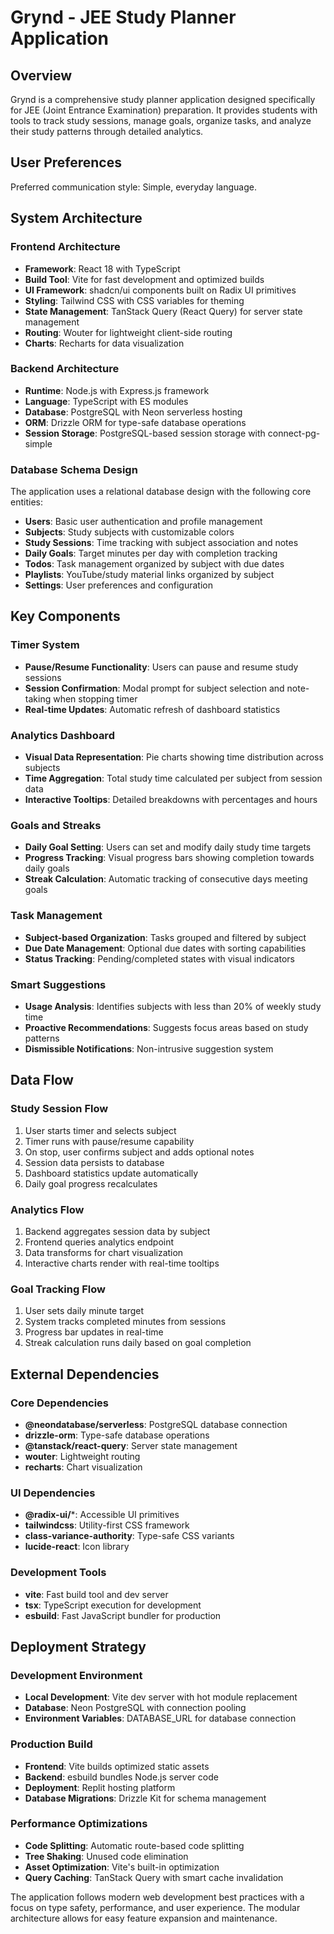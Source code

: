 # Grynd - JEE Study Planner Application

## Overview

Grynd is a comprehensive study planner application designed specifically for JEE (Joint Entrance Examination) preparation. It provides students with tools to track study sessions, manage goals, organize tasks, and analyze their study patterns through detailed analytics.

## User Preferences

Preferred communication style: Simple, everyday language.

## System Architecture

### Frontend Architecture
- **Framework**: React 18 with TypeScript
- **Build Tool**: Vite for fast development and optimized builds
- **UI Framework**: shadcn/ui components built on Radix UI primitives
- **Styling**: Tailwind CSS with CSS variables for theming
- **State Management**: TanStack Query (React Query) for server state management
- **Routing**: Wouter for lightweight client-side routing
- **Charts**: Recharts for data visualization

### Backend Architecture
- **Runtime**: Node.js with Express.js framework
- **Language**: TypeScript with ES modules
- **Database**: PostgreSQL with Neon serverless hosting
- **ORM**: Drizzle ORM for type-safe database operations
- **Session Storage**: PostgreSQL-based session storage with connect-pg-simple

### Database Schema Design
The application uses a relational database design with the following core entities:
- **Users**: Basic user authentication and profile management
- **Subjects**: Study subjects with customizable colors
- **Study Sessions**: Time tracking with subject association and notes
- **Daily Goals**: Target minutes per day with completion tracking
- **Todos**: Task management organized by subject with due dates
- **Playlists**: YouTube/study material links organized by subject
- **Settings**: User preferences and configuration

## Key Components

### Timer System
- **Pause/Resume Functionality**: Users can pause and resume study sessions
- **Session Confirmation**: Modal prompt for subject selection and note-taking when stopping timer
- **Real-time Updates**: Automatic refresh of dashboard statistics

### Analytics Dashboard
- **Visual Data Representation**: Pie charts showing time distribution across subjects
- **Time Aggregation**: Total study time calculated per subject from session data
- **Interactive Tooltips**: Detailed breakdowns with percentages and hours

### Goals and Streaks
- **Daily Goal Setting**: Users can set and modify daily study time targets
- **Progress Tracking**: Visual progress bars showing completion towards daily goals
- **Streak Calculation**: Automatic tracking of consecutive days meeting goals

### Task Management
- **Subject-based Organization**: Tasks grouped and filtered by subject
- **Due Date Management**: Optional due dates with sorting capabilities
- **Status Tracking**: Pending/completed states with visual indicators

### Smart Suggestions
- **Usage Analysis**: Identifies subjects with less than 20% of weekly study time
- **Proactive Recommendations**: Suggests focus areas based on study patterns
- **Dismissible Notifications**: Non-intrusive suggestion system

## Data Flow

### Study Session Flow
1. User starts timer and selects subject
2. Timer runs with pause/resume capability
3. On stop, user confirms subject and adds optional notes
4. Session data persists to database
5. Dashboard statistics update automatically
6. Daily goal progress recalculates

### Analytics Flow
1. Backend aggregates session data by subject
2. Frontend queries analytics endpoint
3. Data transforms for chart visualization
4. Interactive charts render with real-time tooltips

### Goal Tracking Flow
1. User sets daily minute target
2. System tracks completed minutes from sessions
3. Progress bar updates in real-time
4. Streak calculation runs daily based on goal completion

## External Dependencies

### Core Dependencies
- **@neondatabase/serverless**: PostgreSQL database connection
- **drizzle-orm**: Type-safe database operations
- **@tanstack/react-query**: Server state management
- **wouter**: Lightweight routing
- **recharts**: Chart visualization

### UI Dependencies
- **@radix-ui/***: Accessible UI primitives
- **tailwindcss**: Utility-first CSS framework
- **class-variance-authority**: Type-safe CSS variants
- **lucide-react**: Icon library

### Development Tools
- **vite**: Fast build tool and dev server
- **tsx**: TypeScript execution for development
- **esbuild**: Fast JavaScript bundler for production

## Deployment Strategy

### Development Environment
- **Local Development**: Vite dev server with hot module replacement
- **Database**: Neon PostgreSQL with connection pooling
- **Environment Variables**: DATABASE_URL for database connection

### Production Build
- **Frontend**: Vite builds optimized static assets
- **Backend**: esbuild bundles Node.js server code
- **Deployment**: Replit hosting platform
- **Database Migrations**: Drizzle Kit for schema management

### Performance Optimizations
- **Code Splitting**: Automatic route-based code splitting
- **Tree Shaking**: Unused code elimination
- **Asset Optimization**: Vite's built-in optimization
- **Query Caching**: TanStack Query with smart cache invalidation

The application follows modern web development best practices with a focus on type safety, performance, and user experience. The modular architecture allows for easy feature expansion and maintenance.